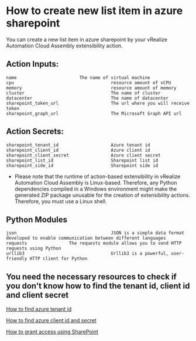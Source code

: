 # How to create new list item in azure sharepoint
You can create a new list item in azure sharepoint by your vRealize Automation Cloud Assembly extensibility action.
## Action Inputs:
    name				        The name of virtual machine
    cpu                                     resource amount of vCPU
    memory                                  resource amount of memory
    cluster                                 The name of cluster
    datacenter                              The name of datacenter 
    sharepoint_token_url                    The url where you will receive token
    sharepoint_graph_url                    The Microsoft Graph API url
## Action Secrets:
    sharepoint_tenant_id                    Azure tenant id   
    sharepoint_client_id                    Azure client id 
    sharepoint_client_secret                Azure client secret
    sharepoint_list_id                      Sharepoint list id
    sharepoint_side_id                      Sharepoint side id

* Please note that the runtime of action-based extensibility in vRealize Automation Cloud Assembly is Linux-based.
Therefore, any Python dependencies compiled in a Windows environment might make the generated ZIP package unusable for the creation of extensibility actions. Therefore, you must use a Linux shell.

## Python Modules
    json                                    JSON is a simple data format developed to enable communication between different languages
    requests				The requests module allows you to send HTTP requests using Python
    urllib3                                 Urllib3 is a powerful, user-friendly HTTP client for Python

## You need the necessary resources to check if you don't know how to find the tenant id, client id and client secret

[How to find azure tenant id](https://learn.microsoft.com/en-us/azure/active-directory/fundamentals/active-directory-how-to-find-tenant)

[How to find azure client id and secret](https://docs.lacework.com/onboarding/gather-the-required-azure-client-id-tenant-id-and-client-secret)

[How to grant access using SharePoint](https://learn.microsoft.com/en-us/sharepoint/dev/solution-guidance/security-apponly-azureacs)
          

